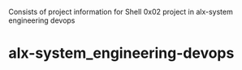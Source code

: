 Consists of project information for Shell 0x02 project in alx-system engineering devops
# alx-system_engineering-devops
